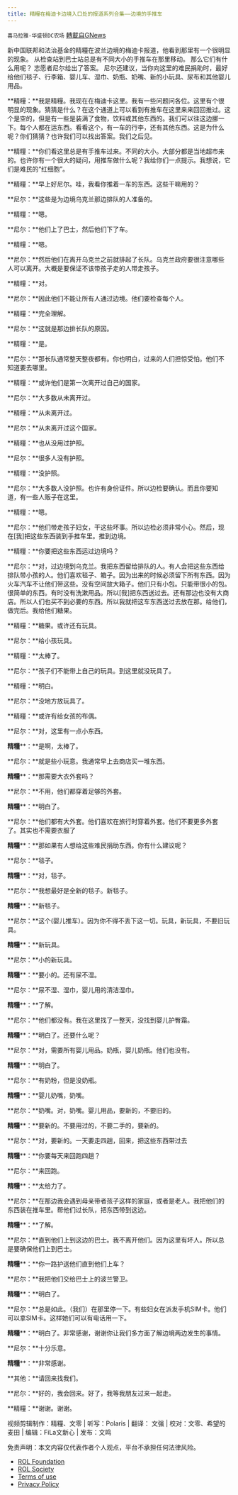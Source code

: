 ```yaml
---
title: 精糧在梅迪卡边境入口处的报道系列合集——边境的手推车
---
```

`喜马拉雅-华盛顿DC农场` [轉載自GNews](https://gnews.org/zh-hans/2272967/)

新中国联邦和法治基金的精糧在波兰边境的梅迪卡报道，他看到那里有一个很明显的现象。 从检查站到巴士站总是有不同大小的手推车在那里移动。 那么它们有什么用呢？ 志愿者尼尔给出了答案。 尼尔还建议，当你向这里的难民捐助时，最好给他们毯子、行李箱、婴儿车、湿巾、奶瓶、奶嘴、新的小玩具、尿布和其他婴儿用品。

**精糧：**我是精糧。我现在在梅迪卡这里。我有一些问题问各位。这里有个很明显的现象。猜猜是什么？在这个通道上可以看到有推车在这里来来回回推过。这个是空的，但是有一些是装满了食物，饮料或其他东西的。我们可以往这边挪一下。每个人都在运东西。看看这个，有一车的行李，还有其他东西。这是为什么呢？你们猜猜？也许我们可以找出答案。我们之后见。

**精糧：**你们看这里总是有手推车过来。不同的大小。大部分都是当地超市来的。也许你有一个很大的疑问，用推车做什么呢？我给你们一点提示。我想说，它们是难民的“红细胞”。

**精糧：**早上好尼尔。哇，我看你推着一车的东西。这些干嘛用的？

**尼尔：**这些是为边境乌克兰那边排队的人准备的。

**精糧：**嗯。

**尼尔：**他们上了巴士，然后他们下了车。

**精糧：**嗯。

**尼尔：**然后他们在离开乌克兰之前就排起了长队。乌克兰政府要很注意哪些人可以离开。大概是要保证不该带孩子走的人带走孩子。

**精糧：**对。

**尼尔：**因此他们不能让所有人通过边境。他们要检查每个人。

**精糧：**完全理解。

**尼尔：**这就是那边排长队的原因。

**精糧：**是。

**尼尔：**那长队通常整天整夜都有。你也明白，过来的人们担惊受怕。他们不知道要去哪里。

**精糧：**或许他们是第一次离开过自己的国家。

**尼尔：**大多数从未离开过。

**精糧：**从未离开过。

**尼尔：**从未离开过这个国家。

**精糧：**也从没用过护照。

**尼尔：**很多人没有护照。

**精糧：**没护照。

**尼尔：**大多数人没护照。也许有身份证件。所以边检要确认。而且你要知道，有一些人贩子在这里。

**精糧：**嗯。

**尼尔：**他们带走孩子妇女，干这些坏事。所以边检必须非常小心。然后，现在[我]把这些东西装到手推车里。推到边境。

**精糧：**你要把这些东西运过边境吗？

**尼尔：**对，过边境到乌克兰。我把东西留给排队的人。有人会把这些东西给排队带小孩的人。他们喜欢毯子、箱子。因为出来的时候必须留下所有东西。因为火车汽车不让他们带这些。没有空间放大箱子。他们只有小包。只能带很小的包。很简单的东西。有时没有洗漱用品。所以[我]把东西送过去。还有那边也没有大商店。所以人们也买不到必要的东西。所以我就把这车东西送过去放在那。给他们，做完后。我给他们糖果。

**精糧：**糖果。或许还有玩具。

**尼尔：**给小孩玩具。

**精糧：**太棒了。

**尼尔：**孩子们不能带上自己的玩具。到这里就没玩具了。

**精糧：**明白。

**尼尔：**没地方放玩具了。

**精糧：**或许有给女孩的布偶。

**尼尔：**对，这里有一点小东西。

**精糧****：**是啊，太棒了。

**尼尔：**就是些小玩意。我通常早上去商店买一堆东西。

**精糧****：**那需要大衣外套吗？

**尼尔：**不用，他们都穿着足够的外套。

**精糧****：**明白了。

**尼尔：**他们都有大外套。他们喜欢在旅行时穿着外套。他们不要更多外套了。其实也不需要衣服了

**精糧****：**那如果有人想给这些难民捐助东西。你有什么建议呢？

**尼尔：**毯子。

**精糧****：**对，毯子。

**尼尔：**我想最好是全新的毯子。新毯子。

**精糧****：**新毯子。

**尼尔：**这个(婴儿推车）。因为你不得不丢下这一切。玩具，新玩具，不要旧玩具。

**精糧****：**新玩具。

**尼尔：**小的新玩具。

**精糧****：**要小的。还有尿不湿。

**尼尔：**尿不湿、湿巾，婴儿用的清洁湿巾。

**精糧****：**了解。

**尼尔：**他们都没有。我在这里找了一整天，没找到婴儿护臀霜。

**精糧****：**明白了。还要什么呢？

**尼尔：**对，需要所有婴儿用品。奶瓶，婴儿奶瓶。他们也没有。

**精糧****：**明白了。

**尼尔：**有奶粉，但是没奶瓶。

**精糧****：**婴儿奶嘴，奶嘴。

**尼尔：**奶嘴。对，奶嘴。婴儿用品，要新的，不要旧的。

**精糧****：**要新的。不要用过的，不要二手的，要新的。

**尼尔：**对，要新的。一天要走四趟，回来，把这些东西带过去

**精糧****：**你要每天来回跑四趟？

**尼尔：**来回跑。

**精糧****：**太给力了。

**尼尔：**在那边我会遇到母亲带者孩子这样的家庭，或者是老人。我把他们的东西装在推车里。帮他们过长队，把东西带到这边。

**精糧****：**了解。

**尼尔：**直到他们上到这边的巴士。我不离开他们。因为这里有坏人。所以总是要确保他们上到巴士。

**精糧****：**你一路护送他们直到他们上车？

**尼尔：**我把他们交给巴士上的波兰警卫。

**精糧****：**明白了。

**尼尔：**总是如此。（我们）在那里停一下。有些妇女在派发手机SIM卡。他们可以拿SIM卡。这样她们可以有电话用一下。

**精糧****：**明白了。非常感谢，谢谢你让我们多方面了解边境两边发生的事情。

**尼尔：**十分乐意。

**精糧****：**非常感谢。

**其他：**请回来找我们。

**尼尔：**好的，我会回来。好了，我等我朋友过来一起走。

**精糧：**谢谢。谢谢。



视频剪辑制作：精糧、文零 | 听写：Polaris | 翻译： 文强 | 校对：文零、希望的麦田 | 编辑：FiLa文新心 | 发布：文鸣

 

免责声明：本文内容仅代表作者个人观点，平台不承担任何法律风险。

- [ROL Foundation](https://rolfoundation.org/)
- [ROL Society](https://rolsociety.org/)
- [Terms of use](https://gnews.org/terms-of-use-3/)
- [Privacy Policy](https://gnews.org/privacy-policy/)
